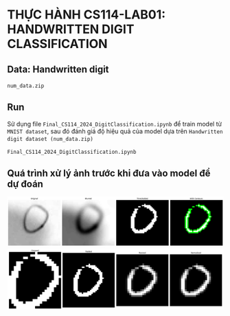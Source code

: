 # THỰC HÀNH CS114-LAB01: HANDWRITTEN DIGIT CLASSIFICATION

## Data: Handwritten digit 
```bash
num_data.zip
```


## Run
Sử dụng file ```Final_CS114_2024_DigitClassification.ipynb``` để train model từ ```MNIST dataset```, sau đó đánh giá độ hiệu quả của model dựa trên ```Handwritten digit dataset (num_data.zip)```
```bash
Final_CS114_2024_DigitClassification.ipynb
```

## Quá trình xử lý ảnh trước khi đưa vào model để dự đoán
![preprocess](images/Hinh1.png)
![preprocess](images/Hinh2.png)


